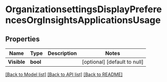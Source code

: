 # OrganizationsettingsDisplayPreferencesOrgInsightsApplicationsUsage

## Properties
Name | Type | Description | Notes
------------ | ------------- | ------------- | -------------
**Visible** | **bool** |  | [optional] [default to null]

[[Back to Model list]](../README.md#documentation-for-models) [[Back to API list]](../README.md#documentation-for-api-endpoints) [[Back to README]](../README.md)

